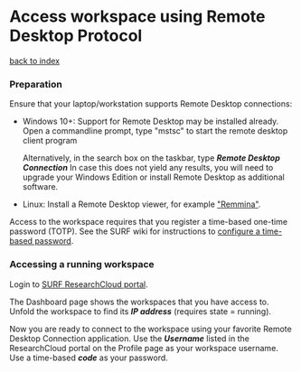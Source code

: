 # Access workspace using Remote Desktop Protocol
[back to index](../primer-for-users.md)

### Preparation
Ensure that your laptop/workstation supports Remote Desktop connections:

- Windows 10+: Support for Remote Desktop may be installed already.
  Open a commandline prompt, type "mstsc" to start the remote desktop client program  
  
  Alternatively, in the search box on the taskbar, type ***Remote Desktop Connection***
  In case this does not yield any results, you will need to upgrade your Windows Edition
  or install Remote Desktop as additional software.

- Linux: Install a Remote Desktop viewer, for example ["Remmina"](https://remmina.org/).

Access to the workspace requires that you register a time-based one-time password (TOTP). 
See the SURF wiki for instructions to [configure a time-based password](https://servicedesk.surfsara.nl/wiki/display/WIKI/Log+in+to+your+workspace).   

### Accessing a running workspace

Login to [SURF ResearchCloud portal](https://portal.live.surfresearchcloud.nl).

The Dashboard page shows the workspaces that you have access to. Unfold the
workspace to find its ***IP address*** (requires state = running).

Now you are ready to connect to the workspace using your favorite Remote Desktop Connection 
application.
Use the ***Username*** listed in the ResearchCloud portal on the Profile page 
as your workspace username. Use a time-based ***code*** as your password.



 

